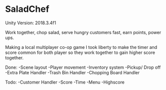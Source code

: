 # SaladChef

Unity Version: 2018.3.4f1

Work together, chop salad, serve hungry customers fast, earn points, power ups.

Making a local multiplayer co-op game I took liberty to make the timer and score common for both player so they work together to gain higher score together.

Done:
-Scene layout
-Player movement
-Inventory system
-Pickup/ Drop off
-Extra Plate Handler
-Trash Bin Handler
-Chopping Board Handler


Todo:
-Customer Handler
-Score
-Time
-Menu
-Highscore
